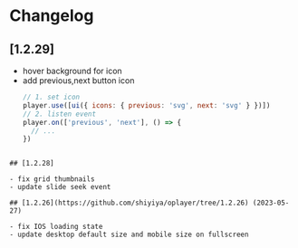 # Changelog

## [1.2.29]

- hover background for icon
- add previous,next button icon
  ```js
  // 1. set icon
  player.use([ui({ icons: { previous: 'svg', next: 'svg' } })])
  // 2. listen event
  player.on(['previous', 'next'], () => {
    // ...
  })
  ```

```

## [1.2.28]

- fix grid thumbnails
- update slide seek event

## [1.2.26](https://github.com/shiyiya/oplayer/tree/1.2.26) (2023-05-27)

- fix IOS loading state
- update desktop default size and mobile size on fullscreen
```
